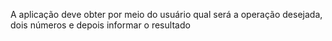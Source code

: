 A aplicação deve obter por meio do usuário qual será a operação desejada,
dois números e depois informar o resultado
